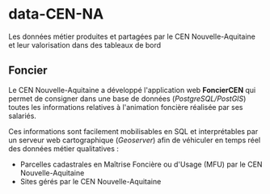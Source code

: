# data-CEN-NA
Les données métier produites et partagées par le CEN Nouvelle-Aquitaine et leur valorisation dans des tableaux de bord

## Foncier

Le CEN Nouvelle-Aquitaine a développé l'application web **FoncierCEN** qui permet de consigner dans une base de données (*PostgreSQL/PostGIS*) toutes les informations relatives à l'animation foncière réalisée par ses salariés.

Ces informations sont facilement mobilisables en SQL et interprétables par un serveur web cartographique (*Geoserver*) afin de véhiculer en temps réel des données métier qualitatives :

- Parcelles cadastrales en Maîtrise Foncière ou d'Usage (MFU) par le CEN Nouvelle-Aquitaine
- Sites gérés par le CEN Nouvelle-Aquitaine
